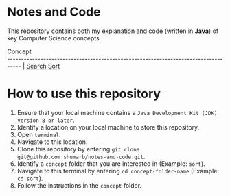 # Notes and Code
This repository contains both my explanation and code (written in **Java**) of key Computer Science concepts.

Concept                                                                             
----------------------------------------------------------------------------------- |
[Search](https://github.com/shumarb/notes-and-code/tree/main/search)
[Sort](https://github.com/shumarb/notes-and-code/tree/main/sort)

# How to use this repository
1. Ensure that your local machine contains a `Java Development Kit (JDK) Version 8 or later`.
1. Identify a location on your local machine to store this repository.
2. Open `terminal`.
3. Navigate to this location.
4. Clone this repository by entering `git clone git@github.com:shumarb/notes-and-code.git`.
5. Identify a `concept` folder that you are interested in (Example: `sort`).
6. Navigate to this terminal by entering `cd concept-folder-name` (Example: `cd sort`).
7. Follow the instructions in the `concept` folder.
